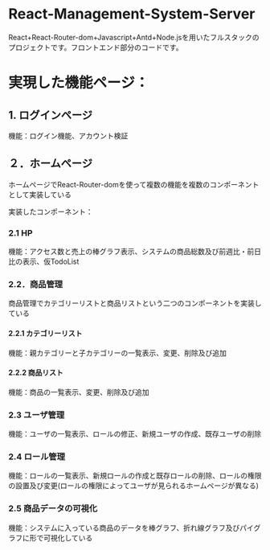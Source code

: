 # React-Management-System-Server
React+React-Router-dom+Javascript+Antd+Node.jsを用いたフルスタックのプロジェクトです。フロントエンド部分のコードです。

# 実現した機能ページ：
## 1. ログインページ
機能：ログイン機能、アカウント検証

## ２．ホームページ
ホームページでReact-Router-domを使って複数の機能を複数のコンポーネントとして実装している  
  
実装したコンポーネント：
### 2.1 HP
機能：アクセス数と売上の棒グラフ表示、システムの商品総数及び前週比・前日比の表示、仮TodoList

### 2.2．商品管理
商品管理でカテゴリーリストと商品リストという二つのコンポーネントを実装している
#### 2.2.1 カテゴリーリスト
機能：親カテゴリーと子カテゴリーの一覧表示、変更、削除及び追加
#### 2.2.2 商品リスト
機能：商品の一覧表示、変更、削除及び追加

### 2.3 ユーザ管理
機能：ユーザの一覧表示、ロールの修正、新規ユーザの作成、既存ユーザの削除

### 2.4 ロール管理
機能：ロールの一覧表示、新規ロールの作成と既存ロールの削除、ロールの権限の設置及び変更(ロールの権限によってユーザが見られるホームページが異なる)

### 2.5 商品データの可視化
機能：システムに入っている商品のデータを棒グラフ、折れ線グラフ及びパイグラフに形で可視化している
